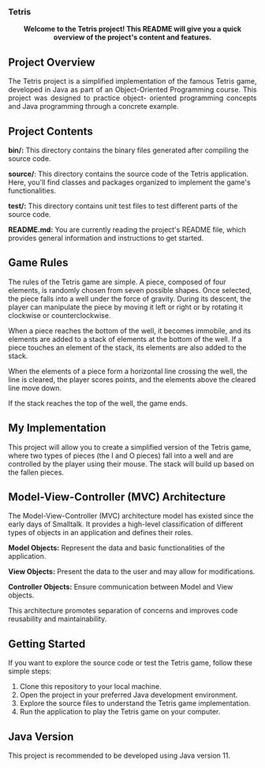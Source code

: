 ### Tetris

<p align="center">
  <strong>Welcome to the Tetris project! This README will give you a    quick overview of the project's content and features.</strong>
</p>

## Project Overview
<div style="text-align: justify">
  The Tetris project is a simplified implementation of the famous       Tetris game, developed in Java as part of an Object-Oriented          Programming course. This project was designed to practice object-     oriented programming concepts and Java programming through a          concrete example.
</div>

## Project Contents
**bin/:** This directory contains the binary files generated after compiling the source code.

**source/**: This directory contains the source code of the Tetris application. Here, you'll find classes and packages organized to implement the game's functionalities.

**test/:** This directory contains unit test files to test different parts of the source code.

**README.md:** You are currently reading the project's README file, which provides general information and instructions to get started.

## Game Rules
The rules of the Tetris game are simple. A piece, composed of four elements, is randomly chosen from seven possible shapes. Once selected, the piece falls into a well under the force of gravity. During its descent, the player can manipulate the piece by moving it left or right or by rotating it clockwise or counterclockwise.

When a piece reaches the bottom of the well, it becomes immobile, and its elements are added to a stack of elements at the bottom of the well. If a piece touches an element of the stack, its elements are also added to the stack.

When the elements of a piece form a horizontal line crossing the well, the line is cleared, the player scores points, and the elements above the cleared line move down.

If the stack reaches the top of the well, the game ends.

## My Implementation
This project will allow you to create a simplified version of the Tetris game, where two types of pieces (the I and O pieces) fall into a well and are controlled by the player using their mouse. The stack will build up based on the fallen pieces.

## Model-View-Controller (MVC) Architecture
The Model-View-Controller (MVC) architecture model has existed since the early days of Smalltalk. It provides a high-level classification of different types of objects in an application and defines their roles.

**Model Objects:** Represent the data and basic functionalities of the application.

**View Objects:** Present the data to the user and may allow for modifications.

**Controller Objects:** Ensure communication between Model and View objects.

This architecture promotes separation of concerns and improves code reusability and maintainability.

## Getting Started

If you want to explore the source code or test the Tetris game, follow these simple steps:

1. Clone this repository to your local machine.
2. Open the project in your preferred Java development environment.
3. Explore the source files to understand the Tetris game implementation.
4. Run the application to play the Tetris game on your computer.

## Java Version
This project is recommended to be developed using Java version 11.
